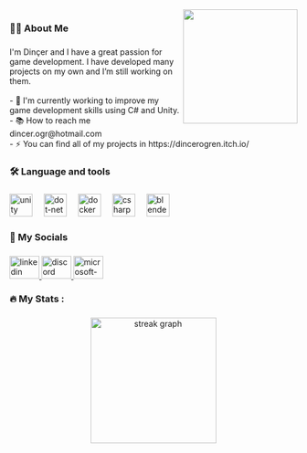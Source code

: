 <img align="right" height="200" src="https://imgur.com/hYTCT5c"  />

###

<h3 align="left">👩‍💻  About Me</h3>

###

<p align="left">I'm Dinçer and  I have a great passion for game development. I have developed many projects on my own and I’m still working on them. <br><br>- 🔭  I'm currently working to improve my game development skills using C# and Unity.<br>- 📚 How to reach me dincer.ogr@hotmail.com<br>- ⚡ You can find all of my projects in  https://dincerogren.itch.io/</p>

###

<h3 align="left">🛠 Language and tools</h3>

###

<div align="left">
  <img src="https://cdn.jsdelivr.net/gh/devicons/devicon/icons/unity/unity-original.svg" height="40" alt="unity logo"  />
  <img width="12" />
  <img src="https://cdn.jsdelivr.net/gh/devicons/devicon/icons/dot-net/dot-net-plain-wordmark.svg" height="40" alt="dot-net logo"  />
  <img width="12" />
  <img src="https://cdn.jsdelivr.net/gh/devicons/devicon/icons/docker/docker-plain-wordmark.svg" height="40" alt="docker logo"  />
  <img width="12" />
  <img src="https://cdn.jsdelivr.net/gh/devicons/devicon/icons/csharp/csharp-original.svg" height="40" alt="csharp logo"  />
  <img width="12" />
  <img src="https://cdn.jsdelivr.net/gh/devicons/devicon/icons/blender/blender-original.svg" height="40" alt="blender logo"  />
</div>

###

<h3 align="left">📩 My Socials</h3>

###

<div align="left">
  <a href="https://www.linkedin.com/in/din%C3%A7er-%C3%B6%C4%9Fren-736754274/" target="_blank">
    <img src="https://raw.githubusercontent.com/maurodesouza/profile-readme-generator/master/src/assets/icons/social/linkedin/default.svg" width="52" height="40" alt="linkedin logo"  />
  </a>
  <a href="https://discord.com/invite/wolfgang8442" target="_blank">
    <img src="https://raw.githubusercontent.com/maurodesouza/profile-readme-generator/master/src/assets/icons/social/discord/default.svg" width="52" height="40" alt="discord logo"  />
  </a>
  <a href="dincer.ogr@hotmail.com" target="_blank">
    <img src="https://raw.githubusercontent.com/maurodesouza/profile-readme-generator/master/src/assets/icons/social/microsoft-outlook/default.svg" width="52" height="40" alt="microsoft-outlook logo"  />
  </a>
</div>

###

<h3 align="left">🔥   My Stats :</h3>

###

<div align="center">
  <img src="https://streak-stats.demolab.com?user=DincerOgren&locale=en&mode=daily&theme=dark&hide_border=false&border_radius=5&order=3" height="220" alt="streak graph"  />
</div>

###


###
